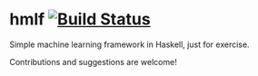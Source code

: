  # hmlf [![Build Status](https://travis-ci.org/keni7385/hmlf.svg?branch=master)](https://travis-ci.org/keni7385/hmlf)
Simple machine learning framework in Haskell, just for exercise.

Contributions and suggestions are welcome!
